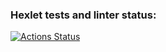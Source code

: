 ### Hexlet tests and linter status:
[![Actions Status](https://github.com/Persifona/qa-engineer-project-84/actions/workflows/hexlet-check.yml/badge.svg)](https://github.com/Persifona/qa-engineer-project-84/actions)